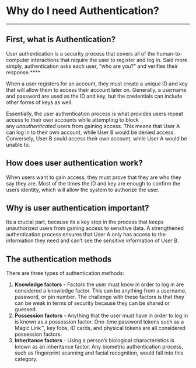 # Why do I need Authentication?
---

## First, what is Authentication?

User authentication is a security process that covers all of the human-to-computer interactions that require the user to register and log in. Said more simply, authentication asks each user, “who are you?” and verifies their response.****

When a user registers for an account, they must create a unique ID and key that will allow them to access their account later on. Generally, a username and password are used as the ID and key, but the credentials can include other forms of keys as well.

Essentially, the user authentication process is what provides users repeat access to their own accounts while attempting to block any _unauthenticated_ users from gaining access. This means that User A can log in to their own account, while User B would be denied access. Conversely, User B could access their own account, while User A would be unable to.


## How does user authentication work?

When users want to gain access, they must prove that they are who they say they are. Most of the times the ID and key are enough to confirm the users identity, which will allow the system to authorize the user.


## Why is user authentication important?

Its a crucial part, because its a key step in the process that keeps unauthorized users from gaining access to sensitive data. A strengthened authentication process ensures that User A only has access to the information they need and can’t see the sensitive information of User B.


## The authentication methods

There are three types of authentication methods:
1. **Knowledge factors** - Factors the user must know in order to log in are considered a knowledge factor. This can be anything from a username, password, or pin number. The challenge with these factors is that they can be weak in terms of security because they can be shared or guessed.
2. **Possession factors** - Anything that the user must have in order to log in is known as a possession factor. One-time password tokens such as a Magic Link™, key fobs, ID cards, and physical tokens are all considered possession factors.
3. **Inheritance factors** - Using a person’s biological characteristics is known as an inheritance factor. Any biometric authentication process, such as fingerprint scanning and facial recognition, would fall into this category.